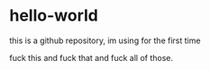 # hello-world
this is a github repository, im using for the first time

fuck this and fuck that and fuck all of those.
